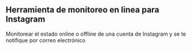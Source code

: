 ## Herramienta de monitoreo en linea para Instagram
Monitorear el estado online o offline de una cuenta de Instagram y se te notifique por correo electrónico 
